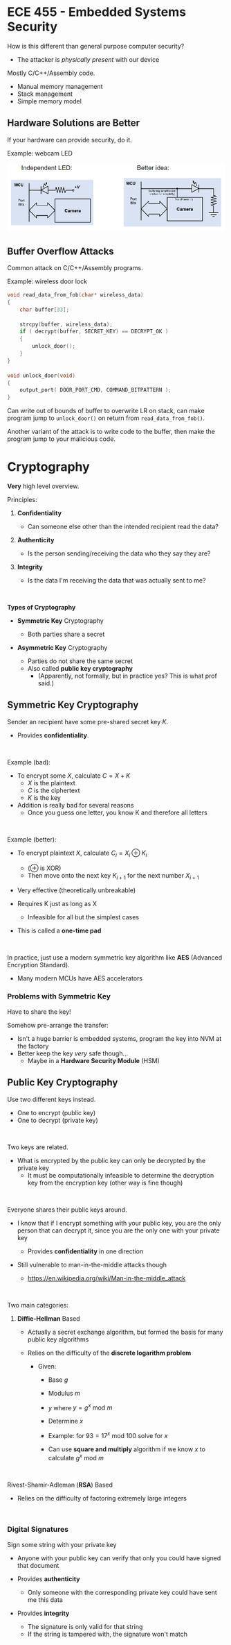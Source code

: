 # ECE 455 - Embedded Systems Security

How is this different than general purpose computer security?

* The attacker is *physically present* with our device

Mostly C/C++/Assembly code.

* Manual memory management
* Stack management
* Simple memory model

## Hardware Solutions are Better

If your hardware can provide security, do it.

Example: webcam LED

![](./images/hw_security.PNG)

## Buffer Overflow Attacks

Common attack on C/C++/Assembly programs.

Example: wireless door lock

```C
void read_data_from_fob(char* wireless_data)
{
    char buffer[33];

    strcpy(buffer, wireless_data);
	if ( decrypt(buffer, SECRET_KEY) == DECRYPT_OK )
    {
        unlock_door();
    }
}

void unlock_door(void)
{
    output_port( DOOR_PORT_CMD, COMMAND_BITPATTERN );
}
```

Can write out of bounds of buffer to overwrite LR on stack, can make program jump to `unlock_door()` on return from `read_data_from_fob()`.

Another variant of the attack is to write code to the buffer, then make the program jump to your malicious code.

# Cryptography

**Very** high level overview.

Principles:

1. **Confidentiality**
   * Can someone else other than the intended recipient read the data?

2. **Authenticity**
   * Is the person sending/receiving the data who they say they are?

3. **Integrity**
   * Is the data I'm receiving the data that was actually sent to me?

<br>

**Types of Cryptography**

* **Symmetric Key** Cryptography
  * Both parties share a secret

* **Asymmetric Key** Cryptography
  * Parties do not share the same secret
  * Also called **public key cryptography**
    * (Apparently, not formally, but in practice yes? This is what prof said.)

## Symmetric Key Cryptography

Sender an recipient have some pre-shared secret key $K$.

* Provides **confidentiality**.

<br>

Example (bad):

* To encrypt some $X$, calculate $C = X + K$
  * $X$ is the plaintext
  * $C$ is the ciphertext
  * $K$ is the key
* Addition is really bad for several reasons
  * Once you guess one letter, you know K and therefore all letters

<br>

Example (better):

* To encrypt plaintext $X$, calculate $C_i = X_i \oplus K_i$
  * ($\oplus$ is XOR)
  * Then move onto the next key $K_{i+1}$ for the next number $X_{i+1}$

* Very effective (theoretically unbreakable)

* Requires K just as long as X
  * Infeasible for all but the simplest cases

* This is called a **one-time pad**

<br>

In practice, just use a modern symmetric key algorithm like **AES** (Advanced Encryption Standard).

* Many modern MCUs have AES accelerators

### Problems with Symmetric Key

Have to share the key!

Somehow pre-arrange the transfer:

* Isn't a huge barrier is embedded systems, program the key into NVM at the factory
* Better keep the key *very* safe though...
  * Maybe in a **Hardware Security Module** (HSM)

## Public Key Cryptography

Use two different keys instead.

* One to encrypt (public key)
* One to decrypt (private key)

<br>

Two keys are related.

* What is encrypted by the public key can only be decrypted by the private key
  * It must be computationally infeasible to determine the decryption key from the encryption key (other way is fine though)

<br>

Everyone shares their public keys around.

* I know that if I encrypt something with your public key, you are the only person that can decrypt it, since you are the only one with your private key
  * Provides **confidentiality** in one direction

* Still vulnerable to man-in-the-middle attacks though
  * https://en.wikipedia.org/wiki/Man-in-the-middle_attack

<br>

Two main categories:

1. **Diffie-Hellman** Based

   * Actually a secret exchange algorithm, but formed the basis for many public key algorithms

   * Relies on the difficulty of the **discrete logarithm problem**

     * Given:

       * Base $g$

       * Modulus $m$

       * $y$ where $y = g^x \text{ mod } m$

       * Determine $x$

       * Example: for $93 = 17^x \text{ mod } 100$ solve for $x$

       * Can use **square and multiply** algorithm if we know $x$ to calculate $g^x \text{ mod } m$

<br>

Rivest-Shamir-Adleman (**RSA**) Based

* Relies on the difficulty of factoring extremely large integers

<br>

### Digital Signatures

Sign some string with your private key

* Anyone with your public key can verify that only you could have signed that document

* Provides **authenticity**
  * Only someone with the corresponding private key could have sent me this data

* Provides **integrity**
  * The signature is only valid for that string
  * If the string is tampered with, the signature won't match

